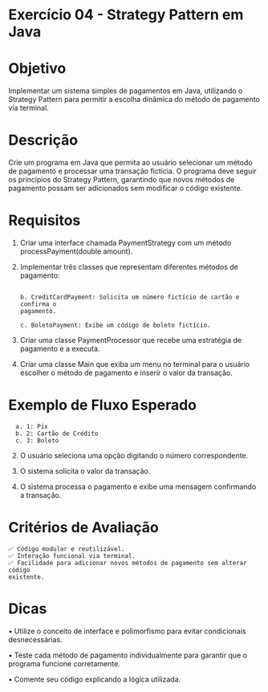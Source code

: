 # Exercício 04 - Strategy Pattern em Java

# Objetivo
Implementar um sistema simples de pagamentos em Java, utilizando o Strategy
Pattern para permitir a escolha dinâmica do método de pagamento via terminal.

# Descrição
Crie um programa em Java que permita ao usuário selecionar um método de
pagamento e processar uma transação fictícia. O programa deve seguir os princípios
do Strategy Pattern, garantindo que novos métodos de pagamento possam ser
adicionados sem modificar o código existente.

# Requisitos
1. Criar uma interface chamada PaymentStrategy com um método
processPayment(double amount).

3. Implementar três classes que representam diferentes métodos de pagamento:

    ```a. PixPayment: Exibe um código aleatório de Pix.

    b. CreditCardPayment: Solicita um número fictício de cartão e confirma o
    pagamento.

    c. BoletoPayment: Exibe um código de boleto fictício.
    ```

5. Criar uma classe PaymentProcessor que recebe uma estratégia de pagamento e
a executa.

6. Criar uma classe Main que exiba um menu no terminal para o usuário escolher o
método de pagamento e inserir o valor da transação.

# Exemplo de Fluxo Esperado
```1. O sistema exibe as opções de pagamento:
  a. 1: Pix
  b. 2: Cartão de Crédito
  c. 3: Boleto
```

2. O usuário seleciona uma opção digitando o número correspondente.
   
3. O sistema solicita o valor da transação.
   
4. O sistema processa o pagamento e exibe uma mensagem confirmando a
transação.

# Critérios de Avaliação
```✅ Uso correto do Strategy Pattern.
✅ Código modular e reutilizável.
✅ Interação funcional via terminal.
✅ Facilidade para adicionar novos métodos de pagamento sem alterar código
existente.
```

# Dicas
• Utilize o conceito de interface e polimorfismo para 
evitar condicionais desnecessárias.

• Teste cada método de pagamento individualmente para 
garantir que o programa funcione corretamente.

• Comente seu código explicando a lógica utilizada.
